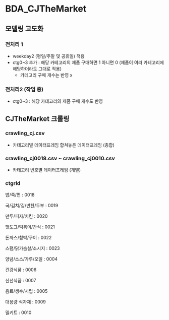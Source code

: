# BDA_CJTheMarket
## 모델링 고도화
### 전처리 1
- weekday2 (평일/주말 및 공휴일) 적용
- ctg0~3 추가 : 해당 카테고리의 제품 구매하면 1 아니면 0 (제품이 여러 카테고리에 해당하더라도 그대로 적용)
    - 카테고리 구매 개수는 반영 x

### 전처리2 (작업 중)
- ctg0~3 : 해당 카테고리의 제품 구매 개수도 반영

## CJTheMarket 크롤링

### crawling_cj.csv 
- 카테고리별 데이터프레임 합쳐놓은 데이터프레임 (총합)

### crawling_cj0018.csv ~ crawling_cj0010.csv 
- 카테고리 번호별 데이터프레임 (개별)

### ctgrId

밥/죽/면 : 0018
  
국/김치/김/반찬/두부 : 0019
  
만두/피자/치킨 : 0020
  
핫도그/떡볶이/간식 : 0021
  
돈까스/함박/구이 : 0022
  
스팸/닭가슴살/소시지 :  0023
  
양념/소스/가루/오일 : 0004

건강식품 : 0006

신선식품 : 0007

음료/생수/시럽 : 0005

대용량 식자재 : 0009

밀키트 : 0010
